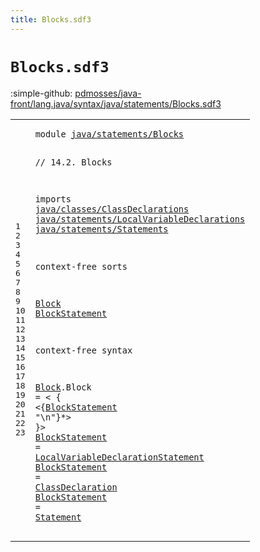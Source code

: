 ```yaml
---
title: Blocks.sdf3
---
```


# `Blocks.sdf3`

:simple-github: [pdmosses/java-front/lang.java/syntax/java/statements/Blocks.sdf3]

[pdmosses/java-front/lang.java/syntax/java/statements/Blocks.sdf3]: https://github.com/pdmosses/java-front/blob/master/lang.java/syntax/java/statements/Blocks.sdf3 "The source file on GitHub"

<div class="sdf3"><table class="highlighttable"><tbody><tr><td class="linenos"><div class="linenodiv"><pre><span></span>1
2
3
4
5
6
7
8
9
10
11
12
13
14
15
16
17
18
19
20
21
22
23
</pre></div></td>
<td class="code"><pre><code><span class="keyword">module</span> <a href="../Statements.sdf3#java/statements/Blocks_160_182" id="java/statements/Blocks_7_29" title="Referenced at ../Statements.sdf3 line 9">java/statements/Blocks</a>

<span class="layout">// 14.2. Blocks</span>

<span class="keyword">imports</span>
  <a href="../../classes/ClassDeclarations.sdf3#java/classes/ClassDeclarations_7_37" id="java/classes/ClassDeclarations_58_88" title="Defined at ../../classes/ClassDeclarations.sdf3 line 1">java/classes/ClassDeclarations</a>
  <a href="../LocalVariableDeclarations.sdf3#java/statements/LocalVariableDeclarations_7_48" id="java/statements/LocalVariableDeclarations_91_132" title="Defined at ../LocalVariableDeclarations.sdf3 line 1">java/statements/LocalVariableDeclarations</a>
  <a href="../Statements.sdf3#java/statements/Statements_7_33" id="java/statements/Statements_135_161" title="Defined at ../Statements.sdf3 line 1">java/statements/Statements</a>

<span class="keyword">context-free sorts</span>

  <a href="../../classes/InstanceInitializers.sdf3#Block_208_213" id="Block_185_190" title="Referenced at ../../classes/InstanceInitializers.sdf3 line 14; ../../classes/MethodDeclarations.sdf3 line 56; ../../classes/StaticInitializers.sdf3 line 14; ../../expressions/LambdaExpressions.sdf3 line 17; ../Statements.sdf3 line 126">Block</a>
  <a href="../../classes/ConstructorDeclarations.sdf3#BlockStatement_608_622" id="BlockStatement_193_207" title="Referenced at ../../classes/ConstructorDeclarations.sdf3 line 27; line 19; ../Statements.sdf3 line 72">BlockStatement</a>

<span class="keyword">context-free syntax</span>
  
  <a href="../../classes/InstanceInitializers.sdf3#Block_208_213" id="Block_234_239" title="Referenced at ../../classes/InstanceInitializers.sdf3 line 14; ../../classes/MethodDeclarations.sdf3 line 56; ../../classes/StaticInitializers.sdf3 line 14; ../../expressions/LambdaExpressions.sdf3 line 17; ../Statements.sdf3 line 126">Block</a>.<span class="cons_Constructor"><span id="Block_240_245" title="Not referenced locally, nor via imports">Block</span></span> = &lt;
  <span class="cons_String">{</span>
    &lt;{<a href="#BlockStatement_193_207" id="BlockStatement_260_274" title="Defined at line 13, 21, 22, 23">BlockStatement</a> <span class="cons_Lit">"\n"</span>}*&gt;
  <span class="cons_String">}</span>&gt;
  <a href="../../classes/ConstructorDeclarations.sdf3#BlockStatement_608_622" id="BlockStatement_290_304" title="Referenced at ../../classes/ConstructorDeclarations.sdf3 line 27; line 19; ../Statements.sdf3 line 72">BlockStatement</a> = <a href="../LocalVariableDeclarations.sdf3#LocalVariableDeclarationStatement_226_259" id="LocalVariableDeclarationStatement_307_340" title="Defined at ../LocalVariableDeclarations.sdf3 line 12, 17">LocalVariableDeclarationStatement</a>
  <a href="../../classes/ConstructorDeclarations.sdf3#BlockStatement_608_622" id="BlockStatement_343_357" title="Referenced at ../../classes/ConstructorDeclarations.sdf3 line 27; line 19; ../Statements.sdf3 line 72">BlockStatement</a>   = <a href="../../classes/ClassDeclarations.sdf3#ClassDeclaration_507_523" id="ClassDeclaration_362_378" title="Defined at ../../classes/ClassDeclarations.sdf3 line 22, 33, 34">ClassDeclaration</a>
  <a href="../../classes/ConstructorDeclarations.sdf3#BlockStatement_608_622" id="BlockStatement_381_395" title="Referenced at ../../classes/ConstructorDeclarations.sdf3 line 27; line 19; ../Statements.sdf3 line 72">BlockStatement</a>    = <a href="../Statements.sdf3#Statement_277_286" id="Statement_401_410" title="Defined at ../Statements.sdf3 line 16, 34, 36, 37, 39, 41, 42, 51, 53, 55, 57, 58, 59, 61, 62, 64, 79, 83, 84, 86, 87, 89, 90, 92, 94, 96, 100, 110, 114, 118, 123">Statement</a>
</code></pre></td></tr></tbody></table></div>